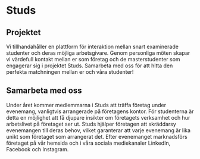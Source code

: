 # Studs
## Projektet
Vi tillhandahåller en plattform för interaktion mellan snart examinerade studenter och deras möjliga arbetsgivare. Genom personliga möten skapar vi värdefull kontakt mellan er som företag och de masterstudenter som engagerar sig i projektet Studs. Samarbeta med oss för att hitta den perfekta matchningen mellan er och våra studenter!

## Samarbeta med oss
Under året kommer medlemmarna i Studs att träffa företag under evenemang, vanligtvis arrangerade på företagens kontor. För studenterna är detta en möjlighet att få djupare insikter om företagets verksamhet och hur arbetslivet på företaget ser ut. Studs hjälper företagen att skräddarsy evenemangen till deras behov, vilket garanterar att varje evenemang är lika unikt som företaget som arrangerat det. Efter evenemanget marknadsförs företaget på vår hemsida och i våra sociala mediekanaler LinkedIn, Facebook och Instagram.
